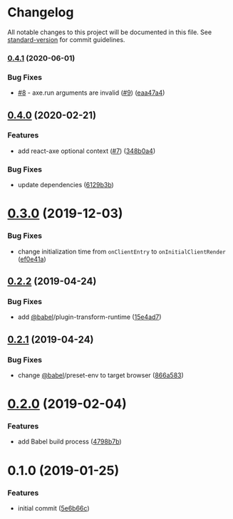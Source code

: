 # Changelog

All notable changes to this project will be documented in this file. See [standard-version](https://github.com/conventional-changelog/standard-version) for commit guidelines.

### [0.4.1](https://github.com/angeloashmore/gatsby-plugin-react-axe/compare/v0.4.0...v0.4.1) (2020-06-01)


### Bug Fixes

* [#8](https://github.com/angeloashmore/gatsby-plugin-react-axe/issues/8) - axe.run arguments are invalid ([#9](https://github.com/angeloashmore/gatsby-plugin-react-axe/issues/9)) ([eaa47a4](https://github.com/angeloashmore/gatsby-plugin-react-axe/commit/eaa47a45941f92c66baa02c7de0f3c2ea86703b2))

## [0.4.0](https://github.com/angeloashmore/gatsby-plugin-react-axe/compare/v0.3.0...v0.4.0) (2020-02-21)


### Features

* add react-axe optional context ([#7](https://github.com/angeloashmore/gatsby-plugin-react-axe/issues/7)) ([348b0a4](https://github.com/angeloashmore/gatsby-plugin-react-axe/commit/348b0a413400a07c3b05a6e9d73f36b58e418bff))


### Bug Fixes

* update dependencies ([6129b3b](https://github.com/angeloashmore/gatsby-plugin-react-axe/commit/6129b3b3f2ed28371c95c0f05ec3d672b8df7fe7))

<a name="0.3.0"></a>

# [0.3.0](https://github.com/angeloashmore/gatsby-plugin-react-axe/compare/v0.2.2...v0.3.0) (2019-12-03)

### Bug Fixes

- change initialization time from `onClientEntry` to `onInitialClientRender` ([ef0e41a](https://github.com/angeloashmore/gatsby-plugin-react-axe/commit/ef0e41a))

<a name="0.2.2"></a>

## [0.2.2](https://github.com/angeloashmore/gatsby-plugin-react-axe/compare/v0.2.1...v0.2.2) (2019-04-24)

### Bug Fixes

- add [@babel](https://github.com/babel)/plugin-transform-runtime ([15e4ad7](https://github.com/angeloashmore/gatsby-plugin-react-axe/commit/15e4ad7))

<a name="0.2.1"></a>

## [0.2.1](https://github.com/angeloashmore/gatsby-plugin-react-axe/compare/v0.2.0...v0.2.1) (2019-04-24)

### Bug Fixes

- change [@babel](https://github.com/babel)/preset-env to target browser ([866a583](https://github.com/angeloashmore/gatsby-plugin-react-axe/commit/866a583))

<a name="0.2.0"></a>

# [0.2.0](https://github.com/angeloashmore/gatsby-plugin-react-axe/compare/v0.1.0...v0.2.0) (2019-02-04)

### Features

- add Babel build process ([4798b7b](https://github.com/angeloashmore/gatsby-plugin-react-axe/commit/4798b7b))

<a name="0.1.0"></a>

# 0.1.0 (2019-01-25)

### Features

- initial commit ([5e6b66c](https://github.com/angeloashmore/gatsby-plugin-react-axe/commit/5e6b66c))
